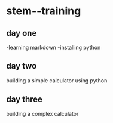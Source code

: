 # stem--training
## day one
-learning markdown
-installing python
## day two
building a simple calculator using python
## day three
 building a complex calculator
 
